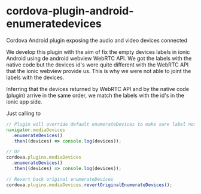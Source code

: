 # cordova-plugin-android-enumeratedevices

Cordova Android plugin exposing the audio and video devices connected

We develop this plugin with the aim of fix the empty devices labels in ionic Android using de android webview WebRTC API. We got the labels with the native code but the devices id's were quite different with the WebRTC API that the ionic webview provide us. This is why we were not able to joint the labels with the devices.

Inferring that the devices returned by WebRTC API and by the native code (plugin) arrive in the same order, we match the labels with the id's in the ionic app side.

Just calling to

```javascript
// Plugin will override default enumerateDevices to make sure label not empty
navigator.mediaDevices
  .enumerateDevices()
  .then((devices) => console.log(devices));

// Or
cordova.plugins.mediaDevices
  .enumerateDevices()
  .then((devices) => console.log(devices));

// Revert back original enumerateDevices
cordova.plugins.mediaDevices.revertOriginalEnumerateDevices();
```
